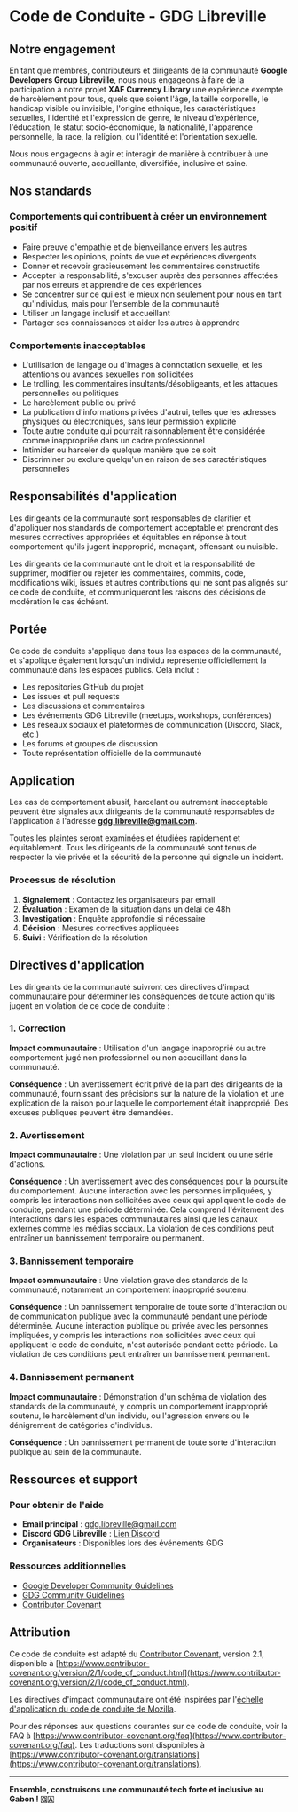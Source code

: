# Code de Conduite - GDG Libreville

## Notre engagement

En tant que membres, contributeurs et dirigeants de la communauté **Google Developers Group Libreville**, nous nous engageons à faire de la participation à notre projet **XAF Currency Library** une expérience exempte de harcèlement pour tous, quels que soient l'âge, la taille corporelle, le handicap visible ou invisible, l'origine ethnique, les caractéristiques sexuelles, l'identité et l'expression de genre, le niveau d'expérience, l'éducation, le statut socio-économique, la nationalité, l'apparence personnelle, la race, la religion, ou l'identité et l'orientation sexuelle.

Nous nous engageons à agir et interagir de manière à contribuer à une communauté ouverte, accueillante, diversifiée, inclusive et saine.

## Nos standards

### Comportements qui contribuent à créer un environnement positif

- Faire preuve d'empathie et de bienveillance envers les autres
- Respecter les opinions, points de vue et expériences divergents
- Donner et recevoir gracieusement les commentaires constructifs
- Accepter la responsabilité, s'excuser auprès des personnes affectées par nos erreurs et apprendre de ces expériences
- Se concentrer sur ce qui est le mieux non seulement pour nous en tant qu'individus, mais pour l'ensemble de la communauté
- Utiliser un langage inclusif et accueillant
- Partager ses connaissances et aider les autres à apprendre

### Comportements inacceptables

- L'utilisation de langage ou d'images à connotation sexuelle, et les attentions ou avances sexuelles non sollicitées
- Le trolling, les commentaires insultants/désobligeants, et les attaques personnelles ou politiques
- Le harcèlement public ou privé
- La publication d'informations privées d'autrui, telles que les adresses physiques ou électroniques, sans leur permission explicite
- Toute autre conduite qui pourrait raisonnablement être considérée comme inappropriée dans un cadre professionnel
- Intimider ou harceler de quelque manière que ce soit
- Discriminer ou exclure quelqu'un en raison de ses caractéristiques personnelles

## Responsabilités d'application

Les dirigeants de la communauté sont responsables de clarifier et d'appliquer nos standards de comportement acceptable et prendront des mesures correctives appropriées et équitables en réponse à tout comportement qu'ils jugent inapproprié, menaçant, offensant ou nuisible.

Les dirigeants de la communauté ont le droit et la responsabilité de supprimer, modifier ou rejeter les commentaires, commits, code, modifications wiki, issues et autres contributions qui ne sont pas alignés sur ce code de conduite, et communiqueront les raisons des décisions de modération le cas échéant.

## Portée

Ce code de conduite s'applique dans tous les espaces de la communauté, et s'applique également lorsqu'un individu représente officiellement la communauté dans les espaces publics. Cela inclut :

- Les repositories GitHub du projet
- Les issues et pull requests
- Les discussions et commentaires
- Les événements GDG Libreville (meetups, workshops, conférences)
- Les réseaux sociaux et plateformes de communication (Discord, Slack, etc.)
- Les forums et groupes de discussion
- Toute représentation officielle de la communauté

## Application

Les cas de comportement abusif, harcelant ou autrement inacceptable peuvent être signalés aux dirigeants de la communauté responsables de l'application à l'adresse **gdg.libreville@gmail.com**.

Toutes les plaintes seront examinées et étudiées rapidement et équitablement. Tous les dirigeants de la communauté sont tenus de respecter la vie privée et la sécurité de la personne qui signale un incident.

### Processus de résolution

1. **Signalement** : Contactez les organisateurs par email
2. **Évaluation** : Examen de la situation dans un délai de 48h
3. **Investigation** : Enquête approfondie si nécessaire
4. **Décision** : Mesures correctives appliquées
5. **Suivi** : Vérification de la résolution

## Directives d'application

Les dirigeants de la communauté suivront ces directives d'impact communautaire pour déterminer les conséquences de toute action qu'ils jugent en violation de ce code de conduite :

### 1. Correction

**Impact communautaire** : Utilisation d'un langage inapproprié ou autre comportement jugé non professionnel ou non accueillant dans la communauté.

**Conséquence** : Un avertissement écrit privé de la part des dirigeants de la communauté, fournissant des précisions sur la nature de la violation et une explication de la raison pour laquelle le comportement était inapproprié. Des excuses publiques peuvent être demandées.

### 2. Avertissement

**Impact communautaire** : Une violation par un seul incident ou une série d'actions.

**Conséquence** : Un avertissement avec des conséquences pour la poursuite du comportement. Aucune interaction avec les personnes impliquées, y compris les interactions non sollicitées avec ceux qui appliquent le code de conduite, pendant une période déterminée. Cela comprend l'évitement des interactions dans les espaces communautaires ainsi que les canaux externes comme les médias sociaux. La violation de ces conditions peut entraîner un bannissement temporaire ou permanent.

### 3. Bannissement temporaire

**Impact communautaire** : Une violation grave des standards de la communauté, notamment un comportement inapproprié soutenu.

**Conséquence** : Un bannissement temporaire de toute sorte d'interaction ou de communication publique avec la communauté pendant une période déterminée. Aucune interaction publique ou privée avec les personnes impliquées, y compris les interactions non sollicitées avec ceux qui appliquent le code de conduite, n'est autorisée pendant cette période. La violation de ces conditions peut entraîner un bannissement permanent.

### 4. Bannissement permanent

**Impact communautaire** : Démonstration d'un schéma de violation des standards de la communauté, y compris un comportement inapproprié soutenu, le harcèlement d'un individu, ou l'agression envers ou le dénigrement de catégories d'individus.

**Conséquence** : Un bannissement permanent de toute sorte d'interaction publique au sein de la communauté.

## Ressources et support

### Pour obtenir de l'aide

- **Email principal** : gdg.libreville@gmail.com
- **Discord GDG Libreville** : [Lien Discord](https://discord.gg/gdg-libreville)
- **Organisateurs** : Disponibles lors des événements GDG

### Ressources additionnelles

- [Google Developer Community Guidelines](https://developers.google.com/community-guidelines)
- [GDG Community Guidelines](https://developers.google.com/community/gdg)
- [Contributor Covenant](https://www.contributor-covenant.org/)

## Attribution

Ce code de conduite est adapté du [Contributor Covenant](https://www.contributor-covenant.org), version 2.1, disponible à [https://www.contributor-covenant.org/version/2/1/code_of_conduct.html](https://www.contributor-covenant.org/version/2/1/code_of_conduct.html).

Les directives d'impact communautaire ont été inspirées par l'[échelle d'application du code de conduite de Mozilla](https://github.com/mozilla/diversity).

Pour des réponses aux questions courantes sur ce code de conduite, voir la FAQ à [https://www.contributor-covenant.org/faq](https://www.contributor-covenant.org/faq). Les traductions sont disponibles à [https://www.contributor-covenant.org/translations](https://www.contributor-covenant.org/translations).

---

**Ensemble, construisons une communauté tech forte et inclusive au Gabon ! 🇬🇦**